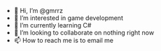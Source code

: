 - 👋 Hi, I’m @gmrrz 
- 👀 I’m interested in game development
- 🌱 I’m currently learning C#
- 💞️ I’m looking to collaborate on nothing right now
- 📫 How to reach me is to email me

<!---
gmrrz/gmrrz is a ✨ special ✨ repository because its `README.md` (this file) appears on your GitHub profile.
You can click the Preview link to take a look at your changes.
--->
